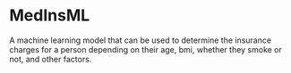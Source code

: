 # MedInsML
A machine learning model that can be used to determine the insurance charges for a person depending on their age, bmi, whether they smoke or not, and other factors.
